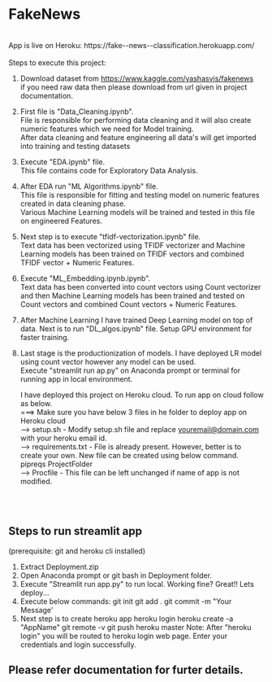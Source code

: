 # FakeNews
</br>
App is live on Heroku: https://fake--news--classification.herokuapp.com/
</br></br>
Steps to execute this project:</br>

1. Download dataset from https://www.kaggle.com/yashasvis/fakenews </br>
	if you need raw data then please download from url given in project documentation.</br>
	
2. First file is "Data_Cleaning.ipynb". </br>
	File is responsible for performing data cleaning and it will also create numeric features which we need for Model training. </br>
	After data cleaning and feature engineering all data's will get imported into training and testing datasets</br>

3. Execute "EDA.ipynb" file.</br>
	This file contains code for Exploratory Data Analysis.</br>

4. After EDA run "ML Algorithms.ipynb" file.</br>
	This file is responsible for fitting and testing model on numeric features created in data cleaning phase.</br>
	Various Machine Learning models will be trained and tested in this file on engineered Features.</br>

5. Next step is to execute "tfidf-vectorization.ipynb" file.</br>
	Text data has been vectorized using TFIDF vectorizer and Machine Learning models has been trained on TFIDF vectors and combined TFIDF vector + Numeric Features.</br>

6. Execute "ML_Embedding.ipynb.ipynb".</br>
	Text data has been converted into count vectors using Count vectorizer and then Machine Learning models has been trained and tested on Count vectors and combined Count vectors + Numeric Features.</br>

7. After Machine Learning I have trained Deep Learning model on top of data. Next is to run "DL_algos.ipynb" file. Setup GPU environment for faster training.</br>

8. Last stage is the productionization of models. I have deployed LR model using count vector however any model can be used.</br>
	Execute "streamlit run ap.py" on Anaconda prompt or terminal for running app in local environment. </br>
	
	I have deployed this project on Heroku cloud. To run app on cloud follow as below.</br>
===> Make sure you have below 3 files in he folder to deploy app on Heroku cloud</br>
--> setup.sh - Modify setup.sh file and replace youremail@domain.com with your heroku email id.</br>
--> requirements.txt - File is already present. However, better is to create your own.  New file can be created using below command.</br>
 						 pipreqs ProjectFolder</br>
--> Procfile - This file can be left unchanged if name of app is not modified.</br>

</br></br>
## Steps to run streamlit app
(prerequisite: git and heroku cli installed)
1. Extract Deployment.zip
2. Open Anaconda prompt or git bash in Deployment folder.
3. Execute "Streamlit run app.py" to run local. Working fine? Great!! Lets deploy...
4. Execute below commands: 
		git init
		git add .
		git commit -m "Your Message'
3. Next step is to create heroku app
		heroku login
		heroku create -a "AppName"
		git remote -v
		git push heroku master
	Note: After "heroku login" you will be routed to heroku login web page. Enter your credentials and login successfully.
	
## Please refer documentation for furter details.
